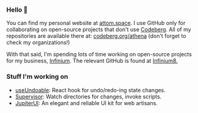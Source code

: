### Hello 👋

You can find my personal website at [attom.space](https://attom.space). I use GitHub only for collaborating on open-source projects that don't use [Codeberg](https://codeberg.org/). All of my repositories are available there at: [codeberg.org/athena](https://codeberg.org/athena) (don't forget to check my organizations!)

With that said, I'm spending lots of time working on open-source projects for my business, [Infinium](https://infinium.earth). The relevant GitHub is found at [Infinium8.](https://github.com/Infinium8)

### Stuff I'm working on

- [useUndoable](https://github.com/Infinium8/useUndoable): React hook for undo/redo-ing state changes.
- [Supervisor](https://github.com/Infinium8/Supervisor): Watch directories for changes, invoke scripts.
- [JupiterUI](https://github.com/Infinium8/JupiterUI): An elegant and reliable UI kit for web artisans.

